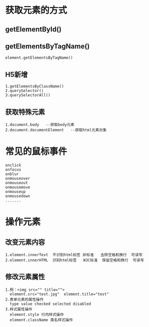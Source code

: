 # 获取元素的方式
## getElementById()
## getElementsByTagName()
    element.getElementsByTagName()
## H5新增
    1.getElementsByClassName()
    2.querySelector()
    3.querySelectorAll()
## 获取特殊元素
    1.document.body   --获取body元素
    2.document.documentElement   --获取html元素对象


# 常见的鼠标事件
    onclick
    onfocus
    onblur
    onmouseover
    onmouseout
    onmousemove
    onmouseup
    onmousedown
    .......

# 操作元素
## 改变元素内容
    1.element.innerText  不识别html标签 非标准   去除空格和换行  可读写
    2.element.innerHTML  识别html标签   W3C标准  保留空格和换行  可读写
## 修改元素属性
    1.例：<img src="" title="">
      element.src="test.jpg"  element.title="test"  
    2.表单元素的属性操作
      type value checked selected disabled
    3.样式属性操作
      element.style 行内样式操作
      element.className 类名样式操作